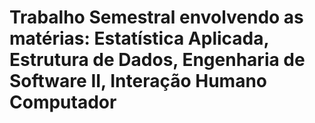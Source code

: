 # Trabalho Semestral envolvendo as matérias: Estatística Aplicada, Estrutura de Dados, Engenharia de Software II, Interação Humano Computador
